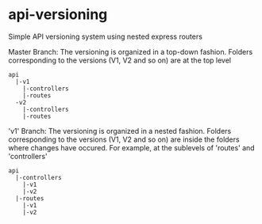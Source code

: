 # api-versioning
Simple API versioning system using nested express routers

Master Branch:
The versioning is organized in a top-down fashion. Folders corresponding to the versions (V1, V2 and so on) are at the top level
```
api
  |-v1
    |-controllers
    |-routes
  -v2
    |-controllers
    |-routes
```
'v1' Branch:
The versioning is organized in a nested fashion. Folders corresponding to the versions (V1, V2 and so on) are inside the folders where changes have occured. 
For example, at the sublevels of 'routes' and 'controllers'
```
api
  |-controllers
    |-v1
    |-v2
  |-routes
    |-v1
    |-v2
```
